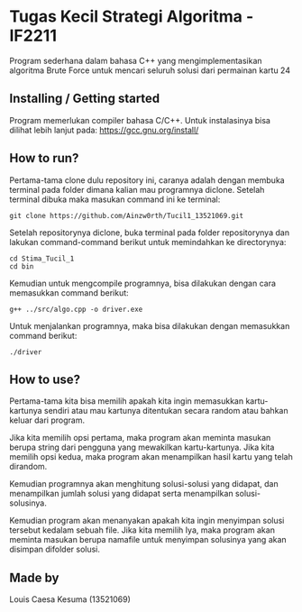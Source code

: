 # Tugas Kecil Strategi Algoritma - IF2211

Program sederhana dalam bahasa C++ yang mengimplementasikan algoritma Brute Force untuk mencari seluruh solusi dari permainan kartu 24

## Installing / Getting started
Program memerlukan compiler bahasa C/C++. Untuk instalasinya bisa dilihat lebih lanjut pada: https://gcc.gnu.org/install/

## How to run?
Pertama-tama clone dulu repository ini, caranya adalah dengan membuka terminal pada folder dimana kalian mau programnya diclone. Setelah terminal dibuka maka masukan command ini ke terminal:

```shell
git clone https://github.com/Ainzw0rth/Tucil1_13521069.git
```

Setelah repositorynya diclone, buka terminal pada folder repositorynya dan lakukan command-command berikut untuk memindahkan ke directorynya:

```shell
cd Stima_Tucil_1
cd bin
```

Kemudian untuk mengcompile programnya, bisa dilakukan dengan cara memasukkan command berikut:

```shell
g++ ../src/algo.cpp -o driver.exe
```

Untuk menjalankan programnya, maka bisa dilakukan dengan memasukkan command berikut:

```shell
./driver
```

## How to use?
Pertama-tama kita bisa memilih apakah kita ingin memasukkan kartu-kartunya sendiri atau mau kartunya ditentukan secara random atau bahkan keluar dari program.

Jika kita memilih opsi pertama, maka program akan meminta masukan berupa string dari pengguna yang mewakilkan kartu-kartunya. Jika kita memilih opsi kedua, maka program akan menampilkan hasil kartu yang telah dirandom.

Kemudian programnya akan menghitung solusi-solusi yang didapat, dan menampilkan jumlah solusi yang didapat serta menampilkan solusi-solusinya.

Kemudian program akan menanyakan apakah kita ingin menyimpan solusi tersebut kedalam sebuah file. Jika kita memilih Iya, maka program akan meminta masukan berupa namafile untuk menyimpan solusinya yang akan disimpan difolder solusi.

## Made by
Louis Caesa Kesuma (13521069)